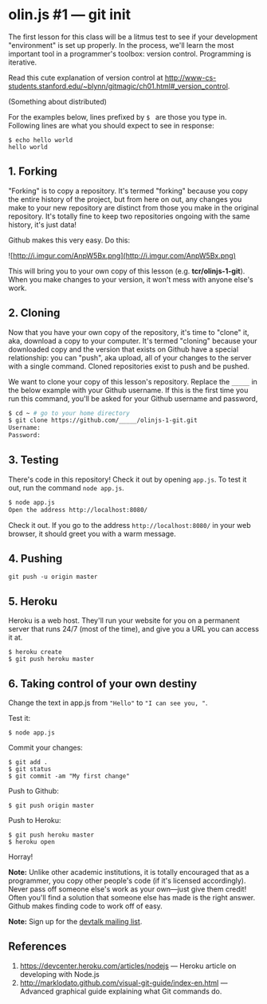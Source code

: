 # olin.js #1 — git init

The first lesson for this class will be a litmus test to see if your development "environment" is set up properly. In the process, we'll learn the most important tool in a programmer's toolbox: version control. Programming is iterative.

Read this cute explanation of version control at <http://www-cs-students.stanford.edu/~blynn/gitmagic/ch01.html#_version_control>.

(Something about distributed)

For the examples below, lines prefixed by `$ ` are those you type in. Following lines are what you should expect to see in response:

```
$ echo hello world
hello world
```

## 1. Forking

"Forking" is to copy a repository. It's termed "forking" because you copy the entire history of the project, but from here on out, any changes you make to your new repository are distinct from those you make in the original repository. It's totally fine to keep two repositories ongoing with the same history, it's just data! 

Github makes this very easy. Do this:

![http://i.imgur.com/AnpW5Bx.png](http://i.imgur.com/AnpW5Bx.png)

This will bring you to your own copy of this lesson (e.g. **tcr/olinjs-1-git**). When you make changes to your version, it won't mess with anyone else's work.

## 2. Cloning

Now that you have your own copy of the repository, it's time to "clone" it, aka, download a copy to your computer. It's termed "cloning" because your downloaded copy and the version that exists on Github have a special relationship: you can "push", aka upload, all of your changes to the server with a single command. Cloned repositories exist to push and be pushed.

We want to clone your copy of this lesson's repository. Replace the `_____` in the below example with your Github username. If this is the first time you run this command, you'll be asked for your Github username and password,

```sh
$ cd ~ # go to your home directory
$ git clone https://github.com/_____/olinjs-1-git.git
Username:
Password:
```

## 3. Testing

There's code in this repository! Check it out by opening `app.js`. To test it out, run the command `node app.js`.

```sh
$ node app.js
Open the address http://localhost:8080/
```

Check it out. If you go to the address `http://localhost:8080/` in your web browser, it should greet you with a warm message.

## 4. Pushing

```
git push -u origin master
```

## 5. Heroku

Heroku is a web host. They'll run your website for you on a permanent server that runs 24/7 (most of the time), and give you a URL you can access it at.

```
$ heroku create
$ git push heroku master
```

## 6. Taking control of your own destiny

Change the text in app.js from `"Hello"` to `"I can see you, "`.

Test it:

```
$ node app.js
```

Commit your changes:

```
$ git add .
$ git status
$ git commit -am "My first change"
```

Push to Github:

```
$ git push origin master
```

Push to Heroku:

```
$ git push heroku master
$ heroku open
```

Horray!

**Note:** Unlike other academic institutions, it is totally encouraged that as a programmer, you copy other people's code (if it's licensed accordingly). Never pass off someone else's work as your own—just give them credit! Often you'll find a solution that someone else has made is the right answer. Github makes finding code to work off of easy. 

**Note:** Sign up for the [devtalk mailing list](https://lists.olin.edu/mailman/listinfo/devtalk).

## References

1. <https://devcenter.heroku.com/articles/nodejs> — Heroku article on developing with Node.js
2. <http://marklodato.github.com/visual-git-guide/index-en.html> — Advanced graphical guide explaining what Git commands do.
